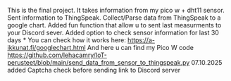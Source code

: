 This is the final project.
It takes information from my pico w  + dht11 sensor.
Sent information to ThingSpeak.
Collect/Parse data from ThingSpeak to a google chart.
Added fun function that allow u to sent last measurments to your Discord sever.
Added option to check sensor information for last 30 days *
You can check how it works here: https://a-ikkunat.fi/googlechart.html
And here u can find my Pico W code https://github.com/lehacamry/IoT-perusteet/blob/main/send_data_from_sensor_to_thingspeak.py
07.10.2025 added Captcha check before sending link to Discord server
